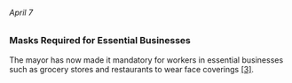 ###### April 7

### Masks Required for Essential Businesses

The mayor has now made it mandatory for workers in essential businesses such as grocery stores and restaurants to wear face coverings [[3]](https://www.nbclosangeles.com/news/local/a-coronavirus-timeline/2334100/).